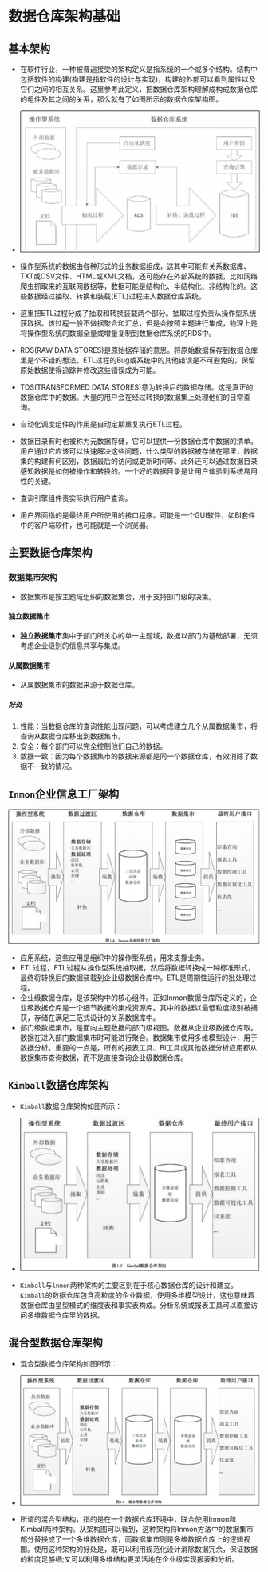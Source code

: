# 数据仓库架构基础

## 基本架构

- 在软件行业，一种被普遍接受的架构定义是指系统的一个或多个结构。结构中包括软件的构建(构建是指软件的设计与实现)，构建的外部可以看到属性以及它们之间的相互关系。这里参考此定义，把数据仓库架构理解成构成数据仓库的组件及其之间的关系，那么就有了如图所示的数据仓库架构图。
- ![数仓架构](.\图片\数仓架构.png)

- 操作型系统的数据由各种形式的业务数据组成，这其中可能有关系数据库、TXT或CSV文件、HTML或XML文档，还可能存在外部系统的数据，比如网络爬虫抓取来的互联网数据等，数据可能是结构化、半结构化、非结构化的。这些数据经过抽取、转换和装载(ETL)过程进入数据仓库系统。
- 这里把ETL过程分成了抽取和转换装载两个部分。抽取过程负责从操作型系统获取据。该过程一般不做据聚合和汇总，但是会按照主题进行集成，物理上是将操作型系统的数据全量或增量复制到数据仓库系统的RDS中。
- RDS(RAW DATA STORES)是原始据存储的意思。将原始数据保存到数据仓库里是个不错的想法。ETL过程的Bug或系统中的其他错误是不可避免的，保留原始数据使得追踪并修改这些错误成为可能。
- TDS(TRANSFORMED DATA STORES)意为转换后的数据存储。这是真正的数据仓库中的数据。大量的用户会在经过转换的数据集上处理他们的日常查询。
- 自动化调度组件的作用是自动定期重复执行ETL过程。
- 数据目录有时也被称为元数据存储，它可以提供一份数据仓库中数据的清单。用户通过它应该可以快速解决这些问题，什么类型的数据被存储在哪里，数据集的构建有何区别，数据最后的访问或更新时间等。此外还可以通过数据目录感知数据是如何被操作和转换的。一个好的数据目录是让用户体验到系统易用性的关键。
- 查询引擎组件责实际执行用户查询。
- 用户界面指的是最终用户所使用的接口程序。可能是一个GUI软件，如BI套件中的客户端软件，也可能就是一个浏览器。

## 主要数据仓库架构

### 数据集市架构

- 数据集市是按主题域组织的数据集合，用于支持部门级的决策。

#### 独立数据集市

- **独立数据集市**集中于部门所关心的单一主题域，数据以部门为基础部署，无须考虑企业级别的信息共享与集成。

#### 从属数据集市

- 从属数据集市的数据来源于数据仓库。

##### 好处

1. 性能：当数据仓库的查询性能出现问题，可以考虑建立几个从属数据集市，将查询从数据仓库移出到数据集市。
2. 安全：每个部门可以完全控制他们自己的数据。
3. 数据一致：因为每个数据集市的数据来源都是同一个数据仓库，有效消除了数据不一致的情况。

## `Inmon`企业信息工厂架构

![Inmon架构](.\图片\Inmon架构.png)

- 应用系统，这些应用是组织中的操作型系统，用来支撑业务。
- ETL过程，ETL过程从操作型系统抽取据，然后将数据转换成一种标准形式，最终将转换后的数据装载到企业级数据仓库中。ETL是周期性运行的批处理过程。
- 企业级数据仓库，是该架构中的核心组件。正如Inmon数据仓库所定义的，企业级数据仓库是一个细节数据的集成资源库。其中的数据以最低粒度级别被捕获，存储在满足三范式设计的关系数据库中。
- 部门级数据集市，是面向主题数据的部门级视图。数据从企业级数据仓库取。数据在进入部门数据集市时可能进行聚合。数据集市使用多维模型设计，用于数据分析。重要的一点是，所有的报表工具、BI工具或其他数据分析应用都从数据集市查询数据，而不是直接查询企业级数据仓库。

## `Kimball`数据仓库架构

- `Kimball`数据仓库架构如图所示：
- ![Kimball架构](.\图片\Kimball架构.png)

- `Kimball`与`lnmon`两种架构的主要区别在于核心数据仓库的设计和建立。`Kimball`的数据仓库包含高粒度的企业数据，使用多维模型设计，这也意味着数据仓库由星型模式的维度表和事实表构成。分析系统或报表工具可以直接访问多维数据仓库里的数据。

## 混合型数据仓库架构

- 混合型数据仓库架构如图所示：
- ![混合型架构](.\图片\混合型架构.png)

- 所谓的混合型结构，指的是在一个数据仓库环境中，联合使用Inmon和Kimball两种架构。从架构图可以看到，这种架构将Inmon方法中的数据集市部分替换成了一个多维数据仓库，而数据集市则是多维数据仓库上的逻辑视图。使用这种架构的好处是，既可以利用规范化设计消除数据冗余，保证数据的粒度足够细;又可以利用多维结构更灵活地在企业级实现报表和分析。

